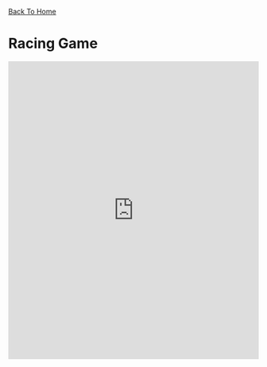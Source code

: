 [Back To Home](/)

# Racing Game
<iframe width="100%" height="600px" style="border:none;background:white;" src="https://macoutreach.rocks/share/14ed1284"></iframe>
